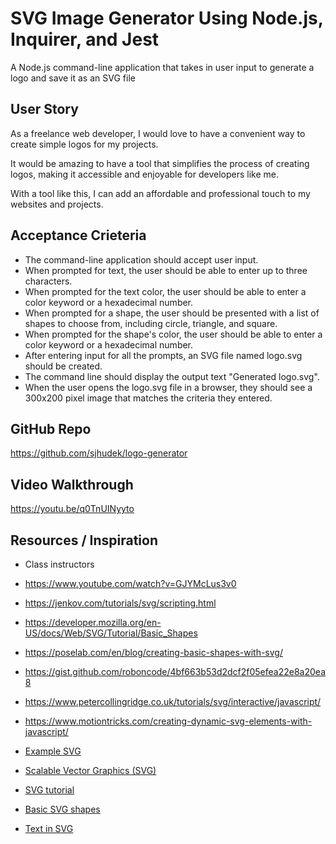 # SVG Image Generator Using Node.js, Inquirer, and Jest
A Node.js command-line application that takes in user input to generate a logo and save it as an SVG file

## User Story
As a freelance web developer, I would love to have a convenient way to create simple logos for my projects.

It would be amazing to have a tool that simplifies the process of creating logos, making it accessible and enjoyable for developers like me.

With a tool like this, I can add an affordable and professional touch to my websites and projects.

## Acceptance Crieteria
- The command-line application should accept user input.
- When prompted for text, the user should be able to enter up to three characters.
- When prompted for the text color, the user should be able to enter a color keyword or a hexadecimal number.
- When prompted for a shape, the user should be presented with a list of shapes to choose from, including circle, triangle, and square.
- When prompted for the shape's color, the user should be able to enter a color keyword or a hexadecimal number.
- After entering input for all the prompts, an SVG file named logo.svg should be created.
- The command line should display the output text "Generated logo.svg".
- When the user opens the logo.svg file in a browser, they should see a 300x200 pixel image that matches the criteria they entered.

## GitHub Repo
https://github.com/sjhudek/logo-generator

## Video Walkthrough
https://youtu.be/q0TnUINyyto

## Resources / Inspiration

- Class instructors

- https://www.youtube.com/watch?v=GJYMcLus3v0

- https://jenkov.com/tutorials/svg/scripting.html

- https://developer.mozilla.org/en-US/docs/Web/SVG/Tutorial/Basic_Shapes
  
- https://poselab.com/en/blog/creating-basic-shapes-with-svg/

- https://gist.github.com/roboncode/4bf663b53d2dcf2f05efea22e8a20ea8

- https://www.petercollingridge.co.uk/tutorials/svg/interactive/javascript/
  
- https://www.motiontricks.com/creating-dynamic-svg-elements-with-javascript/

- [Example SVG](https://static.fullstack-bootcamp.com/fullstack-ground/module-10/circle.svg)

- [Scalable Vector Graphics (SVG)](https://en.wikipedia.org/wiki/Scalable_Vector_Graphics)

- [SVG tutorial](https://developer.mozilla.org/en-US/docs/Web/SVG/Tutorial)

- [Basic SVG shapes](https://developer.mozilla.org/en-US/docs/Web/SVG/Tutorial/Basic_Shapes)

- [Text in SVG](https://developer.mozilla.org/en-US/docs/Web/SVG/Tutorial/Texts)
